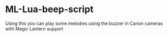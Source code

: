 # ML-Lua-beep-script
Using this you can play some melodies using the buzzer in Canon cameras with Magic Lantern support
